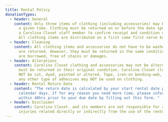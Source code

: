 ```yaml
---
title: Rental Policy
donationTypes:
  - header: General
    content: Only three items of clothing (including accessories) may be borrowed at
      a given time. Clothing must be returned on or before the date specified to
      a Carolina Closet staff member to confirm receipt and condition of items.
      All clothing items are distributed on a first come first serve basis.
  - header: Cleaning
    content: All clothing items and accessories do not have to be washed before they
      are returned. However, they must be returned in the same condition they
      are borrowed, free of stains or damages.
  - header: Alterations
    content: Carolina Closet clothing and accessories may not be altered to fit and
      must be returned in their original condition. Carolina Closet clothing may
      NOT be cut, dyed, painted or altered. Tape, iron-on bonding-web, glue or
      any other type of adhesives may NOT be used on clothing.
  - header: Rental Return Date
    content: "The return date is calculated by your start rental date plus seven
      calendar days. If for any reason you need more time, please inform us
      within 48hrs prior to your due date by filling out this form. "
  - header: Disclaimer
    content: Carolina Closet. and its members are not responsible for accidents or
      injuries related directly or indirectly from the use of the rented item.
---
```

